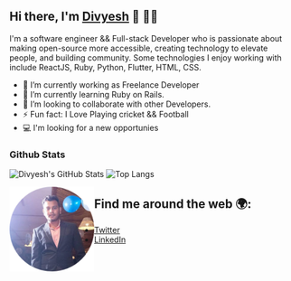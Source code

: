 ## Hi there, I'm [Divyesh](https://www.linkedin.com/in/divyesh-patel-2a15a6107) 👋 :man:&zwj;💻

<!--![image](./img.jpg) -->

I'm a software engineer && Full-stack Developer who is passionate about making open-source more accessible, creating technology to elevate people, and building community. Some technologies I enjoy working with include ReactJS, Ruby, Python, Flutter, HTML, CSS.

- 🔭 I’m currently working as Freelance Developer
- 🌱 I’m currently learning Ruby on Rails.
- 👯 I’m looking to collaborate with other Developers.
- ⚡ Fun fact: I Love Playing cricket && Football
- 💻 I'm looking for a new opportunies

### Github Stats

![Divyesh's GitHub Stats](https://github-readme-stats.vercel.app/api?username=div685&show_icons=true&theme=dracula) 
![Top Langs](https://github-readme-stats.vercel.app/api/top-langs/?username=div685&layout=compact&theme=dracula)



<img src="./div.png" align="left" width=150 height=150 /> 

## Find me around the web :earth_africa:: 
   - [Twitter](https://twitter.com/div_685)
   - [LinkedIn](https://www.linkedin.com/in/divyesh-daxa-patel/)
 

